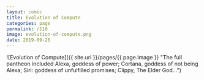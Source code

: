 ```yaml
---
layout: comic
title: Evolution of Compute
categories: page
permalink: /110
image: evolution-of-compute.png
date: 2019-09-26
---
```


![Evolution of Compute]({{ site.url }}/pages/{{ page.image }} "The full pantheon included Alexa, goddess of power; Cortana, goddess of not being Alexa; Siri: goddess of unfulfilled promises; Clippy, The Elder God...")
